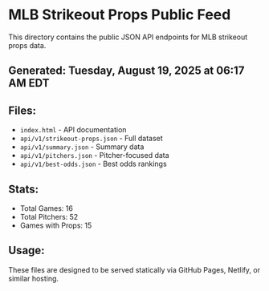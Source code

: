 # MLB Strikeout Props Public Feed

This directory contains the public JSON API endpoints for MLB strikeout props data.

## Generated: Tuesday, August 19, 2025 at 06:17 AM EDT

## Files:
- `index.html` - API documentation
- `api/v1/strikeout-props.json` - Full dataset
- `api/v1/summary.json` - Summary data
- `api/v1/pitchers.json` - Pitcher-focused data  
- `api/v1/best-odds.json` - Best odds rankings

## Stats:
- Total Games: 16
- Total Pitchers: 52
- Games with Props: 15

## Usage:
These files are designed to be served statically via GitHub Pages, Netlify, or similar hosting.
